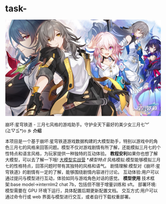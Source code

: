 # task-
![1ogo](./xqtd.png)

崩坏:星穹铁道 - 三月七风格的游戏助手。守护全天下最好的美少女三月七︾(≧▽≦*)o
乡
**介绍**

本项目是一个基于崩坏:星穹铁道游戏数据构建的大模型助手，特别以游戏中的角色三月七的风格来回答问题。模型不仅对游戏剧情有所了解，还能模拟三月七的个性特点和语言风格，为玩家提供一种独特的互动体验。
**教程安利**如果你也想了解大模型，可以去了解一下哦!
[大模型实战营](https://github.com/InternLM/Tutorial)
**模型特点*
风格模拟:模型能够模拟三月七的性格特点，回答问题时带有其独特的风格和语气。
剧情理解:模型对《崩坏:星穹铁道》的剧情有一定的了解，能够围绕剧情内容进行讨论。
互动体验:用户可以通过提问与模型进行互动，体验如同与游戏角色对话的感觉。
**模型使用**
技术框架:base model->internlm2 chat 7b，包括但不限于增量训练和 sft。
部署环境:模型需要在 GPU 环境下运行，具体配置后期更新配置文档。
交互方式:用户可以通过命令行或 web 界面与模型进行交互，或者自行下载权重部署。
